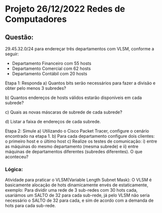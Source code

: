 # Projeto 26/12/2022 Redes de Computadores

## Questão:
29.45.32.0/24 para endereçar três departamentos com VLSM, conforme a seguir:

- Departamento Financeiro com 55 hosts
- Departamento Comercial com 62 hosts
- Departamento Contábil com 20 hosts

Etapa 1: Responda
a) Quantos bits serão necessários para fazer a divisão
e obter pelo menos 3 subredes?

b) Quantos endereços de hosts válidos estarão
disponíveis em cada subrede?

c) Quais as novas máscaras de subrede de cada subrede?

d) Listar a faixa de endereços de cada subrede.

Etapa 2: Simule
a) Utilizando o Cisco Packet Tracer, configure o cenário encontrado na etapa 1.
b) Para cada departamento configure dois clientes: o primeiro host e o último host
c) Realize os testes de comunicação: i) entre as máquinas do mesmo departamento (mesma subrede) e ii) entre máquinas de departamentos diferentes (subredes diferentes). O que aconteceu?

### Lógica:

Atividade para praticar o VLSM(Variable Length Subnet Mask):
    O VLSM é basicamente alocação de hots dinamicamente envés de estaticamente, exemplo:
Para dividir uma rede de 3 sub-redes com 30 hots cada, usariámos um SALTO de 32 para cada sub-rede, já pelo VLSM não seria necessário o SALTO de 32 para cada, e sim de acordo com a demanda de hots para cada sub-rede.